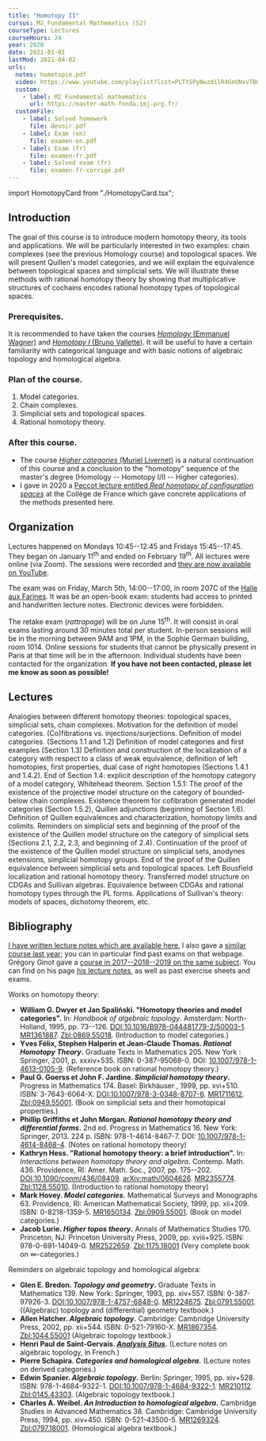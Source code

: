 ```yaml
---
title: "Homotopy II"
cursus: M2 Fundamental Mathematics (S2)
courseType: Lectures
courseHours: 24
year: 2020
date: 2021-01-01
lastMod: 2021-04-02
urls:
  notes: homotopie.pdf
  video: https://www.youtube.com/playlist?list=PLTt5PyNwzdilR4GnUNxvTBGlKzma9imTf
  custom:
    - label: M2 Fundamental mathematics
      url: https://master-math-fonda.imj-prg.fr/
  customFile:
    - label: Solved homework
      file: devoir.pdf
    - label: Exam (en)
      file: examen-en.pdf
    - label: Exam (fr)
      file: examen-fr.pdf
    - label: Solved exam (fr)
      file: examen-fr-corrigé.pdf
---
```


import HomotopyCard from "./HomotopyCard.tsx";

## Introduction

The goal of this course is to introduce modern homotopy theory, its tools and applications.
We will be particularly interested in two examples: chain complexes (see the previous Homology course) and topological spaces.
We will present Quillen's model categories, and we will explain the equivalence between topological spaces and simplicial sets.
We will illustrate these methods with rational homotopy theory by showing that multiplicative structures of cochains encodes rational homotopy types of topological spaces.

### Prerequisites.

It is recommended to have taken the courses [_Homology_ (Emmanuel Wagner)](https://moodle.u-paris.fr/course/view.php?id=11052) and [_Homotopy I_ (Bruno Vallette)](https://www.math.univ-paris13.fr/~vallette/Course-Master%20II-2020.html).
It will be useful to have a certain familiarity with categorical language and with basic notions of algebraic topology and homological algebra.

### Plan of the course.

1. Model categories.
2. Chain complexes.
3. Simplicial sets and topological spaces.
4. Rational homotopy theory.

### After this course.

- The course [_Higher categories_ (Muriel Livernet)](https://webusers.imj-prg.fr/~muriel.livernet/enseignement/index.html) is a natural continuation of this course and a conclusion to the "homotopy" sequence of the master's degree (Homology -- Homotopy I/II -- Higher categories).
- I gave in 2020 a [Peccot lecture entitled _Real homotopy of configuration spaces_](/class/peccot) at the Collège de France which gave concrete applications of the methods presented here.

## Organization

Lectures happened on Mondays 10:45--12:45 and Fridays 15:45--17:45.
They began on January 11<sup>th</sup> and ended on February 19<sup>th</sup>.
All lectures were online (via Zoom).
The sessions were recorded and [they are now available on YouTube](https://www.youtube.com/playlist?list=PLTt5PyNwzdilR4GnUNxvTBGlKzma9imTf).

The exam was on Friday, March 5th, 14:00--17:00, in room 207C of the [Halle aux Farines](../19-20-homotopie/HAF.pdf).
It was be an open-book exam: students had access to printed and handwritten lecture notes.
Electronic devices were forbidden.

The retake exam (*rattrapage*) will be on June 15<sup>th</sup>.
It will consist in oral exams lasting around 30 minutes total per student.
In-person sessions will be in the morning between 9AM and 1PM, in the Sophie Germain building, room 1014.
Online sessions for students that cannot be physically present in Paris at that time will be in the afternoon.
Individual students have been contacted for the organization.
**If you have not been contacted, please let me know as soon as possible!**

## Lectures

<div class="flex flex-col sm:grid sm:grid-cols-3 lg:grid-cols-4 gap-3">
<HomotopyCard number={1} date="2021-01-11" hours="10:45-12:45" video="https://youtu.be/cilKcPVEnX0">
  Analogies between different homotopy theories: topological spaces, simplicial sets, chain complexes. Motivation for the definition of model categories. (Co)fibrations vs. injections/surjections. Definition of model categories. (Sections 1.1 and 1.2)
</HomotopyCard>

<HomotopyCard number={2} date="2021-01-15" hours="15:45-17:45" video="https://youtu.be/RSANbPkQaFw">
  Definition of model categories and first examples (Section 1.3)
</HomotopyCard>

<HomotopyCard number={3} date="2021-01-18" hours="10:45-12:45" video="https://youtu.be/AA1WQWUG2II">
  Definition and construction of the localization of a category with respect to a class of weak equivalence, definition of left homotopies, first properties, dual case of right homotopies (Sections 1.4.1 and 1.4.2).
</HomotopyCard>

<HomotopyCard number={4} date="2021-01-22" hours="15:45-17:45" video="https://youtu.be/PEEUQ21TF2E">
  End of Section 1.4: explicit description of the homotopy category of a model category, Whitehead theorem.
</HomotopyCard>

<HomotopyCard number={5} date="2021-01-25" hours="10:45-12:45" video="https://youtu.be/DICgkRcuR0s">
  Section 1.5.1: The proof of the existence of the projective model structure on the category of bounded-below chain complexes.
</HomotopyCard>

<HomotopyCard number={6} date="2021-01-29" hours="15:45-17:45" video="https://youtu.be/0oIAdwMu_nY">
  Existence theorem for cofibration generated model categories (Section 1.5.2), Quillen adjunctions (beginning of Section 1.6).
</HomotopyCard>

<HomotopyCard number={7} date="2021-02-01" hours="10:45-12:45" video="https://youtu.be/bv0oGULtfaw">
  Definition of Quillen equivalences and characterization, homotopy limits and colimits.
</HomotopyCard>

<HomotopyCard number={8} date="2021-02-05" hours="15:45-17:45" video="https://youtu.be/3jz0g8RVPS8">
  Reminders on simplicial sets and beginning of the proof of the existence of the Quillen model structure on the category of simplicial sets (Sections 2.1, 2.2, 2.3, and beginning of 2.4).
</HomotopyCard>

<HomotopyCard number={9} date="2021-02-8" hours="10:45-12:45" video="https://youtu.be/LEgUKKzM8KE">
  Continuation of the proof of the existence of the Quillen model structure on simplicial sets, anodynes extensions, simplicial homotopy groups.
</HomotopyCard>

<HomotopyCard number={10} date="2021-02-12" hours="15:45-17:45" video="https://youtu.be/gckfIqqkO-U">
  End of the proof of the Quillen equivalence between simplicial sets and topological spaces. Left Bousfield localization and rational homotopy theory.
</HomotopyCard>

<HomotopyCard number={11} date="2021-02-15" hours="10:45-12:45" video="https://youtu.be/UDbgtU00wpg">
  Transferred model structure on CDGAs and Sullivan algebras.
</HomotopyCard>

<HomotopyCard number={12} date="2021-02-19" hours="15:45-17:45" video="https://youtu.be/tp8uJpazaaM">
  Equivalence between CDGAs and rational homotopy types through the PL forms. Applications of Sullivan's theory: models of spaces, dichotomy theorem, etc.
</HomotopyCard>
</div>

## Bibliography

[I have written lecture notes which are available here.](homotopie.pdf)
I also gave a [similar course last year](/class/19-20-homotopie); you can in particular find past exams on that webpage.
Grégory Ginot gave a [course in 2017--2018--2019 on the same subject](https://www.math.univ-paris13.fr/~ginot/Homotopie/).
You can find on his page [his lecture notes](https://www.math.univ-paris13.fr/%7Eginot/Homotopie/Ginot-homotopie2019.pdf), as well as past exercise sheets and exams.

Works on homotopy theory:

- **William G. Dwyer et Jan Spaliński. "Homotopy theories and model categories".** In: _Handbook of algebraic topology_. Amsterdam: North-Holland, 1995, pp. 73--126. [DOI:10.1016/B978-044481779-2/50003-1](https://dx.doi.org/10.1016/B978-044481779-2/50003-1). [MR1361887](https://www.ams.org/mathscinet-getitem?mr=1361887). [Zbl:0869.55018](https://zbmath.org/?q=an%3A0869.55018). (Introduction to model categories.)
- **Yves Félix, Stephen Halperin et Jean-Claude Thomas. _Rational Homotopy Theory_.** Graduate Texts in Mathematics 205. New York : Springer, 2001, p. xxxiv+535. ISBN: 0-387-95068-0. DOI: [10.1007/978-1-4613-0105-9](https://doi.org/10.1007/978-1-4613-0105-9). (Reference book on rational homotopy theory.)
- **Paul G. Goerss et John F. Jardine. _Simplicial homotopy theory_.** Progress in Mathematics 174. Basel: Birkhäuser , 1999, pp. xvi+510. ISBN: 3-7643-6064-X. [DOI:10.1007/978-3-0348-8707-6](https://doi.org/10.1007/978-3-0348-8707-6). [MR1711612](https://www.ams.org/mathscinet-getitem?mr=1711612). [Zbl:0949.55001](https://zbmath.org/?q=an%3A0949.55001). (Book on simplicial sets and their homotopical properties.)
- **Phillip Griffiths et John Morgan. _Rational homotopy theory and differential forms_.** 2nd ed. Progress in Mathematics 16. New York: Springer, 2013. 224 p. ISBN: 978-1-4614-8467-7. DOI: [10.1007/978-1-4614-8468-4](https://doi.org/10.1007/978-1-4614-8468-4). (Notes on rational homotopy theory)
- **Kathryn Hess. "Rational homotopy theory: a brief introduction".** In: _Interactions between homotopy theory and algebra_. Contemp. Math. 436. Providence, RI: Amer. Math. Soc., 2007, pp. 175--202. [DOI:10.1090/conm/436/08409](https://dx.doi.org/10.1090/conm/436/08409). [arXiv:math/0604626](https://arxiv.org/abs/math/0604626). [MR2355774](https://www.ams.org/mathscinet-getitem?mr=2355774). [Zbl:1128.55010](https://zbmath.org/?q=an%3A1128.55010). (Introduction to rational homotopy theory)
- **Mark Hovey. _Model categories_.** Mathematical Surveys and Monographs 63. Providence, RI: American Mathematical Society, 1999, pp. xii+209. ISBN: 0-8218-1359-5. [MR1650134](https://www.ams.org/mathscinet-getitem?mr=1650134). [Zbl:0909.55001](https://zbmath.org/?q=an%3A0909.55001). (Book on model categories.)
- **Jacob Lurie. _Higher topos theory_.** Annals of Mathematics Studies 170. Princeton, NJ: Princeton University Press, 2009, pp. xviii+925. ISBN: 978-0-691-14049-0. [MR2522659](https://www.ams.org/mathscinet-getitem?mr=2522659). [Zbl:1175.18001](https://zbmath.org/?q=an%3A1175.18001) (Very complete book on $\infty$-categories.)

Reminders on algebraic topology and homological algebra:

- **Glen E. Bredon. _Topology and geometry_.** Graduate Texts in Mathematics 139. New York: Springer, 1993, pp. xiv+557. ISBN: 0-387-97926-3. [DOI:10.1007/978-1-4757-6848-0](https://dx.doi.org/10.1007/978-1-4757-6848-0). [MR1224675](https://www.ams.org/mathscinet-getitem?mr=1224675). [Zbl:0791.55001](https://zbmath.org/?q=an%3A0791.55001). ((Algebraic) topology and (differential) geometry textbook.)
- **Allen Hatcher. _Algebraic topology_.** Cambridge: Cambridge University Press, 2002, pp. xii+544. ISBN: 0-521-79160-X. [MR1867354](https://www.ams.org/mathscinet-getitem?mr=1867354). [Zbl:1044.55001](https://zbmath.org/?q=an%3A1044.55001) (Algebraic topology textbook.)
- **Henri Paul de Saint-Gervais. _[Analysis Situs](http://analysis-situs.math.cnrs.fr)_.** (Lecture notes on algebraic topology, in French.)
- **Pierre Schapira. _Categories and homological algebra_.** (Lecture notes on derived categories.)
- **Edwin Spanier. _Algebraic topology_.** Berlin: Springer, 1995, pp. xiv+528. ISBN: 978-1-4684-9322-1. [DOI:10.1007/978-1-4684-9322-1](https://dx.doi.org/10.1007/978-1-4684-9322-1). [MR210112](https://mathscinet.ams.org/mathscinet-getitem?mr=210112). [Zbl:0145.43303](https://zbmath.org/?q=an%3A0145.43303). (Algebraic topology textbook.)
- **Charles A. Weibel. _An Introduction to homological algebra_.** Cambridge Studies in Advanced Mathematics 38. Cambridge: Cambridge University Press, 1994, pp. xiv+450. ISBN: 0-521-43500-5. [MR1269324](https://www.ams.org/mathscinet-getitem?mr=1269324). [Zbl:0797.18001](https://zbmath.org/?q=an%3A0797.18001). (Homological algebra textbook.)
